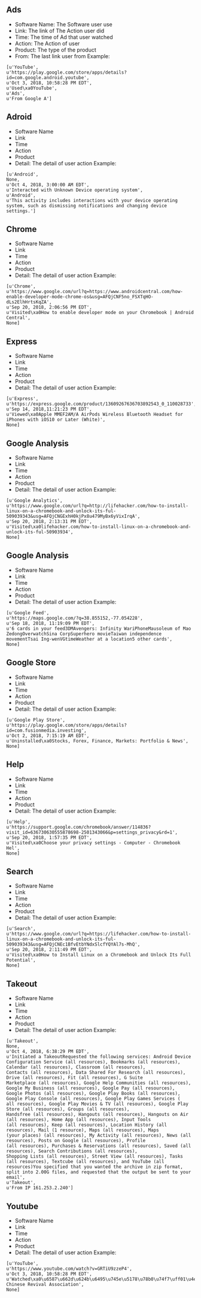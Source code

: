 ## Ads
- Software Name: The Software user use
- Link: The link of The Action user did
- Time: The time of Ad that user watched
- Action: The Action of user
- Product: The type of the product
- From: The last link user from
Example: 
```
[u'YouTube',
u'https://play.google.com/store/apps/details?id=com.google.android.youtube', 
u'Oct 3, 2018, 10:58:28 PM EDT',
u'Used\xa0YouTube',
u'Ads',
u'From Google A']
```

## Adroid
- Software Name
- Link
- Time
- Action
- Product
- Detail: The detail of user action
Example:
```
[u'Android',
None,
u'Oct 4, 2018, 3:00:00 AM EDT',
u'Interacted with Unknown Device operating system',
u'Android',
u'This activity includes interactions with your device operating system, such as dismissing notifications and changing device settings.']
```

## Chrome
- Software Name
- Link
- Time
- Action
- Product
- Detail: The detail of user action
Example:
```
[u'Chrome',
u'https://www.google.com/url?q=https://www.androidcentral.com/how-enable-developer-mode-chrome-os&usg=AFQjCNF5no_FSXTqHO-dLs2ElhHrtsKqZA',
u'Sep 20, 2018, 2:06:56 PM EDT',
u'Visited\xa0How to enable developer mode on your Chromebook | Android Central',
None]
```

## Express
- Software Name
- Link
- Time
- Action
- Product
- Detail: The detail of user action
Example:
```
[u'Express',
u'https://express.google.com/product/13609267636703892543_0_110028733',
u'Sep 14, 2018,11:21:23 PM EDT',
u'Viewed\xa0Apple MMEF2AM/A AirPods Wireless Bluetooth Headset for iPhones with iOS10 or Later (White)',
None]
```

## Google Analysis
- Software Name
- Link
- Time
- Action
- Product
- Detail: The detail of user action
Example: 
```
[u'Google Analytics',
u'https://www.google.com/url?q=http://lifehacker.com/how-to-install-linux-on-a-chromebook-and-unlock-its-ful-509039343&usg=AFQjCNGExhH0kjPx8u479MyBx6yVixIrqA',
u'Sep 20, 2018, 2:13:31 PM EDT',
u'Visited\xa0lifehacker.com/how-to-install-linux-on-a-chromebook-and-unlock-its-ful-50903934',
None]
```

## Google Analysis
- Software Name
- Link
- Time
- Action
- Product
- Detail: The detail of user action
Example: 
```
[u'Google Feed',
u'https://maps.google.com/?q=38.855152,-77.054228',
u'Sep 18, 2018, 11:19:09 PM EDT',
u'6 cards in your feed3DMAvengers: Infinity WariPhoneMausoleum of Mao ZedongOverwatchSina CorpSuperhero movieTaiwan independence movementTsai Ing-wenVGtimeWeather at a location5 other cards',
None]
```

## Google Store
- Software Name
- Link
- Time
- Action
- Product
- Detail: The detail of user action
Example: 
```
[u'Google Play Store',
u'https://play.google.com/store/apps/details?id=com.fusionmedia.investing',
u'Oct 2, 2018, 7:15:19 AM EDT',
u'Uninstalled\xa0Stocks, Forex, Finance, Markets: Portfolio & News',
None]
```

## Help
- Software Name
- Link
- Time
- Action
- Product
- Detail: The detail of user action
Example: 
```
[u'Help',
u'https://support.google.com/chromebook/answer/114836?visit_id=636730630555878698-2501343066&p=settings_privacy&rd=1',
u'Sep 20, 2018, 1:57:35 PM EDT',
u'Visited\xa0Choose your privacy settings - Computer - Chromebook Hel',
None]
```

## Search
- Software Name
- Link
- Time
- Action
- Product
- Detail: The detail of user action
Example: 
```
[u'Search',
u'https://www.google.com/url?q=https://lifehacker.com/how-to-install-linux-on-a-chromebook-and-unlock-its-ful-509039343&usg=AFQjCNEc1BfvEtbYNdxSlcfYQYAl7s-MhQ',
u'Sep 20, 2018, 2:11:49 PM EDT',
u'Visited\xa0How to Install Linux on a Chromebook and Unlock Its Full Potential',
None]
```

## Takeout
- Software Name
- Link
- Time
- Action
- Product
- Detail: The detail of user action
Example: 
```
[u'Takeout',
None,
u'Oct 4, 2018, 6:38:29 PM EDT',
u'Initiated a TakeoutRequested the following services: Android Device 
Configuration Service (all resources), Bookmarks (all resources), Calendar (all resources), Classroom (all resources), 
Contacts (all resources), Data Shared For Research (all resources), Drive (all resources), Fit (all resources), G Suite
Marketplace (all resources), Google Help Communities (all resources), Google My Business (all resources), Google Pay (all resources),
Google Photos (all resources), Google Play Books (all resources), Google Play Console (all resources), Google Play Games Services (
all resources), Google Play Movies & TV (all resources), Google Play Store (all resources), Groups (all resources),
Handsfree (all resources), Hangouts (all resources), Hangouts on Air (all resources), Home App (all resources), Input Tools 
(all resources), Keep (all resources), Location History (all resources), Mail (1 resource), Maps (all resources), Maps
(your places) (all resources), My Activity (all resources), News (all resources), Posts on Google (all resources), Profile
(all resources), Purchases & Reservations (all resources), Saved (all resources), Search Contributions (all resources),
Shopping Lists (all resources), Street View (all resources), Tasks (all resources), Textcube (all resources), and YouTube (all resources)You specified that you wanted the archive in zip format, split into 2.00G files, and requested that the output be sent to your email',
u'Takeout',
u'From IP 161.253.2.240']
```

## Youtube
- Software Name
- Link
- Time
- Action
- Product
- Detail: The detail of user action
Example: 
``` 
[u'YouTube',
u'https://www.youtube.com/watch?v=GRTiU9zzeP4',
u'Oct 3, 2018, 10:58:28 PM EDT',
u'Watched\xa0\u6587\u662d\u624b\u6495\u745e\u5178\u78b0\u74f7\uff01\u4e2d\u5171\u5916\u4ea4\u90e8\u4f60\u6191\u4ec0\u9ebc\uff01\u7fd2\u8fd1\u5e73\u7684\u201c\u75db\u82e6\u89ba\u609f\u201d\uff01\u6fb3\u9580\u83ef\u4eba\u7956\u570b\u5fa9\u8208\u5927\u806f\u76dfMacau Chinese Revival Association',
None]
```
